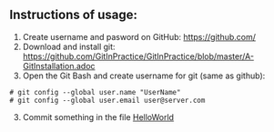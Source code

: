 ## Instructions of usage:

1) Create username and pasword on GitHub: https://github.com/
2) Download and install git: https://github.com/GitInPractice/GitInPractice/blob/master/A-GitInstallation.adoc
2) Open the Git Bash and create username for git (same as github)<Running this code>:
```
# git config --global user.name "UserName"
# git config --global user.email user@server.com
``` 
3) Commit something in the file [HelloWorld](HelloWorld)

